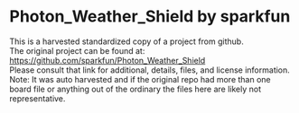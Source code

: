 
# Photon_Weather_Shield by sparkfun  
This is a harvested standardized copy of a project from github.  
The original project can be found at:  
https://github.com/sparkfun/Photon_Weather_Shield  
Please consult that link for additional, details, files, and license information.  
Note: It was auto harvested and if the original repo had more than one board file or anything out of the ordinary the files here are likely not representative.  
    